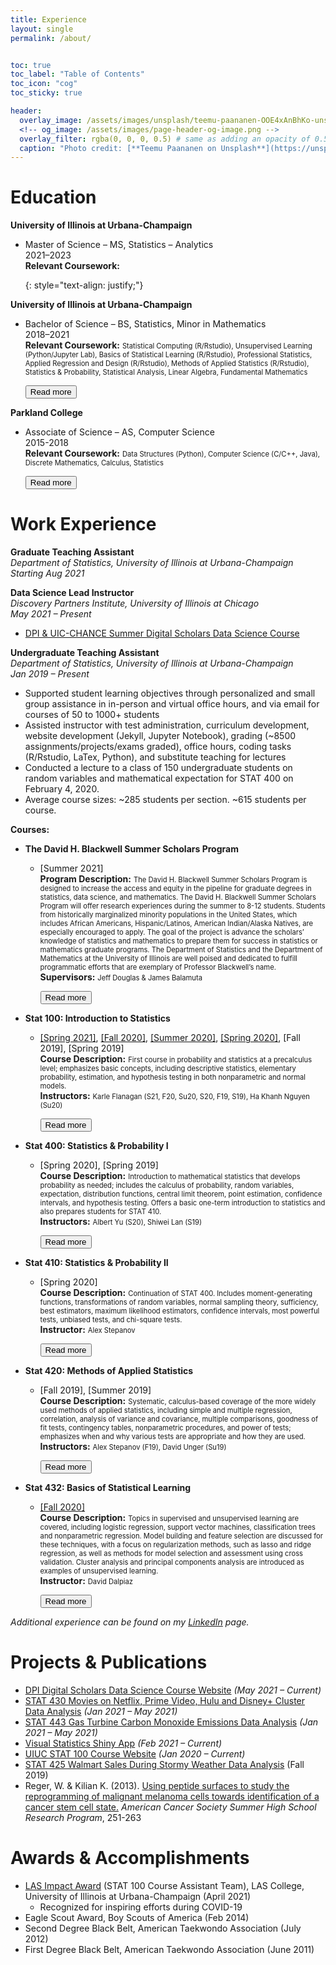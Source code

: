 ```yaml
---
title: Experience
layout: single
permalink: /about/


toc: true
toc_label: "Table of Contents"
toc_icon: "cog"
toc_sticky: true

header:
  overlay_image: /assets/images/unsplash/teemu-paananen-OOE4xAnBhKo-unsplash.jpg
  <!-- og_image: /assets/images/page-header-og-image.png -->
  overlay_filter: rgba(0, 0, 0, 0.5) # same as adding an opacity of 0.5 to a black background
  caption: "Photo credit: [**Teemu Paananen on Unsplash**](https://unsplash.com/photos/OOE4xAnBhKo)"
---
```


# Education

**University of Illinois at Urbana-Champaign**<br>
  * <p>
      Master of Science – MS, Statistics – Analytics
      <br>2021–2023
      <span id="MSbr"></span>
      <span id="MStext">
        <br><b>Relevant Coursework:</b> <span style="font-size:80%;"></span>
      </span>
    </p>
    {: style="text-align: justify;"}
    <!-- <div class="experience"><button class="btn" onclick="readMore('MS')" id="MSbtn">Read more <i class="fas fa-chevron-circle-down fa-2x"></i></button></div> -->

**University of Illinois at Urbana-Champaign**<br>
  * <p>
      Bachelor of Science – BS, Statistics, Minor in Mathematics
      <br>2018–2021
      <span id="BSbr"></span>
      <span id="BStext">
        <br><b>Relevant Coursework:</b> <span style="font-size:80%;">Statistical Computing (R/Rstudio), Unsupervised Learning (Python/Jupyter Lab), Basics of Statistical Learning (R/Rstudio), Professional Statistics, Applied Regression and Design (R/Rstudio), Methods of Applied Statistics (R/Rstudio), Statistics & Probability, Statistical Analysis, Linear Algebra, Fundamental Mathematics</span>
      </span>
    </p>
    <div class="experience"><button class="btn" onclick="readMore('BS')" id="BSbtn">Read more <i class="fas fa-chevron-circle-down fa-2x"></i></button></div>

**Parkland College**<br>
  * <p>
      Associate of Science – AS, Computer Science
      <br>2015-2018
      <span id="ASbr"></span>
      <span id="AStext">
        <br><b>Relevant Coursework:</b> <span style="font-size:80%;">Data Structures (Python), Computer Science (C/C++, Java), Discrete Mathematics, Calculus, Statistics</span>
      </span>
    </p>
    <div class="experience"><button class="btn" onclick="readMore('AS')" id="ASbtn">Read more <i class="fas fa-chevron-circle-down fa-2x"></i></button></div>

# Work Experience

**Graduate Teaching Assistant**<br>
_Department of Statistics, University of Illinois at Urbana-Champaign_
<br>_Starting Aug 2021_

**Data Science Lead Instructor**<br>
_Discovery Partners Institute, University of Illinois at Chicago_
<br>_May 2021 – Present_
- <a href="https://wjonasreger.github.io/DigitalScholars_DataScience/" target="_blank">DPI & UIC-CHANCE Summer Digital Scholars Data Science Course</a>

**Undergraduate Teaching Assistant**<br>
_Department of Statistics, University of Illinois at Urbana-Champaign_
<br>_Jan 2019 – Present_
- Supported student learning objectives through personalized and small group assistance in in-person and virtual office hours, and via email for courses of 50 to 1000+ students
- Assisted instructor with test administration, curriculum development, website development (Jekyll, Jupyter Notebook), grading (~8500 assignments/projects/exams graded), office hours, coding tasks (R/Rstudio, LaTex, Python), and substitute teaching for lectures
- Conducted a lecture to a class of 150 undergraduate students on random variables and mathematical expectation for STAT 400 on February 4, 2020.
- Average course sizes: ~285 students per section. ~615 students per course.

**Courses:**
* **The David H. Blackwell Summer Scholars Program**
  * <p>
      [Summer 2021]
      <span id="BSSPbr"></span>
      <span id="BSSPtext">
        <br><b>Program Description:</b> <span style="font-size:80%;">The David H. Blackwell Summer Scholars Program is designed to increase the access and equity in the pipeline for graduate degrees in statistics, data science, and mathematics. The David H. Blackwell Summer Scholars Program will offer research experiences during the summer to 8-12 students. Students from historically marginalized minority populations in the United States, which includes African Americans, Hispanic/Latinos, American Indian/Alaska Natives, are especially encouraged to apply. The goal of the project is advance the scholars’ knowledge of statistics and mathematics to prepare them for success in statistics or mathematics graduate programs. The Department of Statistics and the Department of Mathematics at the University of Illinois are well poised and dedicated to fulfill programmatic efforts that are exemplary of Professor Blackwell’s name.</span>
        <br><b>Supervisors:</b> <span style="font-size:80%;">Jeff Douglas & James Balamuta</span>
      </span>
    </p>
    <div class="experience"><button class="btn" onclick="readMore('BSSP')" id="BSSPbtn">Read more <i class="fas fa-chevron-circle-down fa-2x"></i></button></div>

* **Stat 100: Introduction to Statistics**
  * <p>
      <a href="https://karleflanagan.github.io/stat100S21/" target = "_blank">[Spring 2021]</a>, <a href="https://karleflanagan.github.io/stat100F20/" target="_blank">[Fall 2020]</a>, <a href="https://nkha149.github.io/stat100-su2020/" target="_blank">[Summer 2020]</a>, <a href="https://karleflanagan.github.io/stat100S20/" target="_blank">[Spring 2020]</a>, [Fall 2019], [Spring 2019] 
      <span id="S100br"></span>
      <span id="S100text">
        <br><b>Course Description:</b> <span style="font-size:80%;">First course in probability and statistics at a precalculus level; emphasizes basic concepts, including descriptive statistics, elementary probability, estimation, and hypothesis testing in both nonparametric and normal models.</span>
        <br><b>Instructors:</b> <span style="font-size:80%;">Karle Flanagan (S21, F20, Su20, S20, F19, S19), Ha Khanh Nguyen (Su20)</span>
      </span>
    </p>
    <div class="experience"><button class="btn" onclick="readMore('S100')" id="S100btn">Read more <i class="fas fa-chevron-circle-down fa-2x"></i></button></div>

* **Stat 400: Statistics & Probability I**
  * <p>
      [Spring 2020], [Spring 2019]
      <span id="S400br"></span>
      <span id="S400text">
        <br><b>Course Description:</b> <span style="font-size:80%;">Introduction to mathematical statistics that develops probability as needed; includes the calculus of probability, random variables, expectation, distribution functions, central limit theorem, point estimation, confidence intervals, and hypothesis testing. Offers a basic one-term introduction to statistics and also prepares students for STAT 410.</span>
        <br><b>Instructors:</b> <span style="font-size:80%;">Albert Yu (S20), Shiwei Lan (S19)</span>
      </span>
    </p>
    <div class="experience"><button class="btn" onclick="readMore('S400')" id="S400btn">Read more <i class="fas fa-chevron-circle-down fa-2x"></i></button></div>

* **Stat 410: Statistics & Probability II**
  * <p>
      [Spring 2020]
      <span id="S410br"></span>
      <span id="S410text">
        <br><b>Course Description:</b> <span style="font-size:80%;">Continuation of STAT 400. Includes moment-generating functions, transformations of random variables, normal sampling theory, sufficiency, best estimators, maximum likelihood estimators, confidence intervals, most powerful tests, unbiased tests, and chi-square tests.</span>
        <br><b>Instructor:</b> <span style="font-size:80%;">Alex Stepanov</span>
      </span>
    </p>
    <div class="experience"><button class="btn" onclick="readMore('S410')" id="S410btn">Read more <i class="fas fa-chevron-circle-down fa-2x"></i></button></div>

* **Stat 420: Methods of Applied Statistics**
  * <p>
      [Fall 2019], [Summer 2019]
      <span id="S420br"></span>
      <span id="S420text">
        <br><b>Course Description:</b> <span style="font-size:80%;">Systematic, calculus-based coverage of the more widely used methods of applied statistics, including simple and multiple regression, correlation, analysis of variance and covariance, multiple comparisons, goodness of fit tests, contingency tables, nonparametric procedures, and power of tests; emphasizes when and why various tests are appropriate and how they are used.</span>
        <br><b>Instructors:</b> <span style="font-size:80%;">Alex Stepanov (F19), David Unger (Su19)</span>
      </span>
    </p>
    <div class="experience"><button class="btn" onclick="readMore('S420')" id="S420btn">Read more <i class="fas fa-chevron-circle-down fa-2x"></i></button></div>

* **Stat 432: Basics of Statistical Learning**
  * <p>
      <a href="https://fall-2020.stat432.org/" target="_blank">[Fall 2020]</a>
      <span id="S432br"></span>
      <span id="S432text">
        <br><b>Course Description:</b> <span style="font-size:80%;">Topics in supervised and unsupervised learning are covered, including logistic regression, support vector machines, classification trees and nonparametric regression. Model building and feature selection are discussed for these techniques, with a focus on regularization methods, such as lasso and ridge regression, as well as methods for model selection and assessment using cross validation. Cluster analysis and principal components analysis are introduced as examples of unsupervised learning.</span>
        <br><b>Instructor:</b> <span style="font-size:80%;">David Dalpiaz</span>
      </span>
    </p>
    <div class="experience"><button class="btn" onclick="readMore('S432')" id="S432btn">Read more <i class="fas fa-chevron-circle-down fa-2x"></i></button></div>

_Additional experience can be found on my <a href='https://www.linkedin.com/in/wjonasreger' target="_blank">LinkedIn</a> page._

# Projects & Publications

* <a href="https://wjonasreger.github.io/DigitalScholars_DataScience/" target="_blank">DPI Digital Scholars Data Science Course Website</a> _(May 2021 – Current)_
* <a href="https://github.com/wjonasreger/STAT430_FinalProject" target="_blank">STAT 430 Movies on Netflix, Prime Video, Hulu and Disney+ Cluster Data Analysis</a> _(Jan 2021 – May 2021)_
* <a href="https://github.com/wjonasreger/STAT443_FinalProject" target="_blank">STAT 443 Gas Turbine Carbon Monoxide Emissions Data Analysis</a> _(Jan 2021 – May 2021)_
* <a href="https://h550e6-wjonasreger.shinyapps.io/rrvisapp/" target="_blank">Visual Statistics Shiny App</a> _(Feb 2021 – Current)_
* <a href="https://karleflanagan.github.io/stat100S21/" target="_blank">UIUC STAT 100 Course Website</a> _(Jan 2020 – Current)_
* <a href="{{ site.baseurl }}/assets/docs/publications/walmart_425_outline.pdf" target="_blank">STAT 425 Walmart Sales During Stormy Weather Data Analysis</a> (Fall 2019)
* Reger, W. & Kilian K. (2013). <a href="{{ site.baseurl }}/assets/docs/publications/ACS Internship Article (2020 reformat).pdf" target="\_blank">Using peptide surfaces to study the reprogramming of malignant melanoma cells towards identification of a cancer stem cell state.</a> _American Cancer Society Summer High School Research Program_, 251-263

# Awards & Accomplishments

* <a href="https://las.illinois.edu/covid19/award" target="_blank">LAS Impact Award</a> (STAT 100 Course Assistant Team), LAS College, University of Illinois at Urbana-Champaign (April 2021)
    * Recognized for inspiring efforts during COVID-19
* Eagle Scout Award, Boy Scouts of America (Feb 2014)
* Second Degree Black Belt, American Taekwondo Association (July 2012)
* First Degree Black Belt, American Taekwondo Association (June 2011)